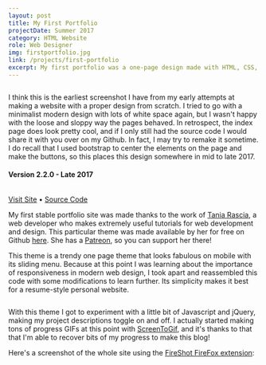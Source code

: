 ```yaml
---
layout: post
title: My First Portfolio
projectDate: Summer 2017
category: HTML Website
role: Web Designer
img: firstportfolio.jpg
link: /projects/first-portfolio
excerpt: My first portfolio was a one-page design made with HTML, CSS, Bootstrap, and Javascript.
---
```


<img src="https://cozymaus.com/img/firstportfoliofromscratchss.png" alt="" class="img-fluid"/>

<p>I think this is the earliest screenshot I have from my early attempts at making a website with a proper design from scratch. I tried to go with a minimalist modern design with lots of white space again, but I wasn't happy with the loose and sloppy way the pages behaved. In retrospect, the index page does look pretty cool, and if I only still had the source code I would share it with you over on my Github. In fact, I may try to remake it sometime. I do recall that I used bootstrap to center the elements on the page and make the buttons, so this places this design somewhere in mid to late 2017.</p>

<h4 id="first-portfolio">Version 2.2.0 - Late 2017</h4>

<img src="https://cozymaus.com/img/firstportfolio.png" alt="" class="img-fluid"/>

<p class="caption"><a href="https://cozymaus.github.io/portfolio-2017" target="_blank">Visit Site</a> • <a href="https://github.com/cozymaus/portfolio-2017" target="_blank">Source Code</a></p>

<p>My first stable portfolio site was made thanks to the work of <a href="http://taniarascia.com" target="_blank" rel="nofollow">Tania Rascia</a>, a web developer who makes extremely useful tutorials for web development and design. This particular theme was made available by her for free on Github <a href="https://github.com/taniarascia/portfolio" target="_blank" rel="nofollow">here</a>. She has a <a href="https://www.patreon.com/taniarascia" target="_blank" rel="nofollow">Patreon</a>, so you can support her there!</p>

<p>This theme is a trendy one page theme that looks fabulous on mobile with its sliding menu. Because at this point I was learning about the importance of responsiveness in modern web design, I took apart and reassembled this code with some modifications to learn further. Its simplicity makes it best for a resume-style personal website.</p>

<img src="https://cozymaus.com/img/togglesshow.gif" alt="" class="img-fluid"/>

<p>With this theme I got to experiment with a little bit of Javascript and jQuery, making my project descriptions toggle on and off. I actually started making tons of progress GIFs at this point with <a href="https://www.screentogif.com/" target="_blank" rel="nofollow">ScreenToGif</a>, and it's thanks to that that I'm able to recover bits of my progress to make this blog!</p>

<p>Here's a screenshot of the whole site using the <a href="https://addons.mozilla.org/en-US/firefox/addon/fireshot/" target="_blank">FireShot FireFox extension</a>:</p>

<img src="https://cozymaus.com/img/portfolioearly2017.png" alt="" class="img-fluid"/>
